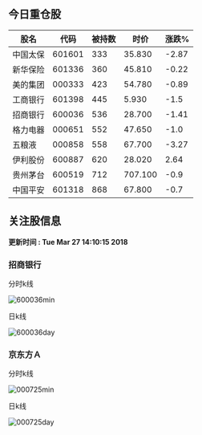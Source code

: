 
## 今日重仓股 

|股名|代码|被持数|时价|涨跌%|
|---|---|---|---|---|
|中国太保|601601|333|35.830|-2.87|
|新华保险|601336|360|45.810|-0.22|
|美的集团|000333|423|54.780|-0.89|
|工商银行|601398|445|5.930|-1.5|
|招商银行|600036|536|28.700|-1.41|
|格力电器|000651|552|47.650|-1.0|
|五粮液|000858|558|67.700|-3.27|
|伊利股份|600887|620|28.020|2.64|
|贵州茅台|600519|712|707.100|-0.9|
|中国平安|601318|868|67.800|-0.7|

## 关注股信息
**更新时间 : Tue Mar 27 14:10:15 2018**
### 招商银行 
分时k线

![600036min](http://image.sinajs.cn/newchart/min/n/sh600036.gif)

日k线

![600036day](http://image.sinajs.cn/newchart/daily/n/sh600036.gif)

### 京东方Ａ 
分时k线

![000725min](http://image.sinajs.cn/newchart/min/n/sz000725.gif)

日k线

![000725day](http://image.sinajs.cn/newchart/daily/n/sz000725.gif)
